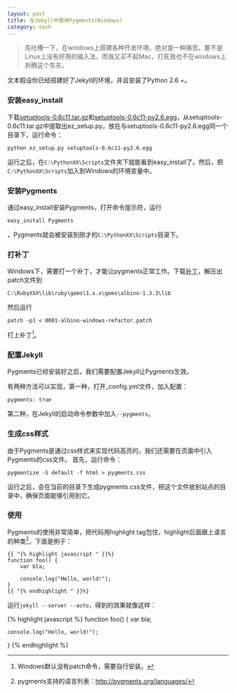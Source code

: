 ```yaml
---
layout: post
title: 在Jekyll中使用Pygments(Windows)
category: tech
---
```


> 先吐槽一下，在windows上搭建各种开发环境，绝对是一种痛苦。要不是Linux上没有好用的输入法，而我又买不起Mac，打死我也不在windows上折腾这个东东。

文本假设你已经搭建好了Jekyll的环境，并且安装了Python 2.6 +。

### 安装easy_install
下载[setuptools-0.6c11.tar.gz](http://pypi.python.org/packages/source/s/setuptools/setuptools-0.6c11.tar.gz#md5=7df2a529a074f613b509fb44feefe74e)和[setuptools-0.6c11-py2.6.egg](http://pypi.python.org/packages/2.6/s/setuptools/setuptools-0.6c11-py2.6.egg#md5=bfa92100bd772d5a213eedd356d64086)，从setuptools-0.6c11.tar.gz中提取出ez_setup.py，放在与setuptools-0.6c11-py2.6.egg同一个目录下，运行命令：

    python ez_setup.py setuptools-0.6c11-py2.6.egg

运行之后，在`C:\PythonXX\Scripts`文件夹下就能看到easy_install了。然后，把`C:\PythonXX\Scripts`加入到Windows的环境变量中。

### 安装Pygments
通过easy_install安装Pygments，打开命令提示符，运行

    easy_install Pygments

，Pygments就会被安装到刚才的`C:\PythonXX\Scripts`目录下。

### 打补丁
Windows下，需要打一个补丁，才能让pygments正常工作。下载[补丁](https://gist.github.com/gists/1185645/download)，解压出patch文件到

    C:\RubyXXX\lib\ruby\gems\1.x.x\gems\albino-1.3.3\lib

然后运行

    patch -p1 < 0001-albino-windows-refactor.patch

打上补丁[^patch]。

### 配置Jekyll
Pygments已经安装好之后，我们需要配置Jekyll让Pygments生效。

有两种方法可以实现，第一种，打开_config.yml文件，加入配置：

    pygments: true

第二种，在Jekyll的启动命令参数中加入`--pygments`。

### 生成css样式
由于Pygments是通过css样式来实现代码高亮的，我们还需要在页面中引入Pygments的css文件。
首先，运行命令：

    pygmentize -S default -f html > pygments.css

运行之后，会在当前的目录下生成pygments.css文件，把这个文件放到站点的目录中，确保页面能够引用到它。

### 使用
Pygments的使用非常简单，把代码用highlight tag包住，highlight后面跟上语言的种类[^pygments-support-lang]，下面是例子：

    {{ "{% highlight javascript " }}%}
    function foo() {
        var bla;

        console.log("Hello, world!");
    }
    {{ "{% endhighlight " }}%}

运行`jekyll --server --auto`，得到的效果就像这样：

{% highlight javascript %}
function foo() {
    var bla;

    console.log("Hello, world!");
}
{% endhighlight %}


[^patch]: Windows默认没有patch命令，需要自行安装。
[^pygments-support-lang]: pygments支持的语言列表：<http://pygments.org/languages/>

